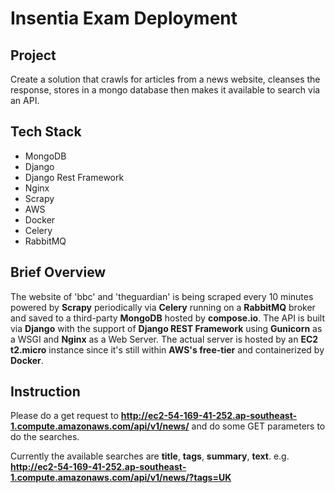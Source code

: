 # Insentia Exam Deployment

## Project
Create a solution that crawls for articles from a news website, cleanses the response, stores in a mongo database then makes it available to search via an API.

## Tech Stack
- MongoDB
- Django
- Django Rest Framework
- Nginx
- Scrapy
- AWS
- Docker
- Celery
- RabbitMQ

## Brief Overview
The website of 'bbc' and 'theguardian' is being scraped every 10 minutes powered by **Scrapy** periodically via **Celery** running on a **RabbitMQ** broker and saved to a third-party **MongoDB** hosted by **compose.io**. The API is built via **Django** with the support of **Django REST Framework** using **Gunicorn** as a WSGI and **Nginx** as a Web Server. The actual server is hosted by an **EC2 t2.micro** instance since it's still within **AWS's free-tier** and containerized by **Docker**.

## Instruction
Please do a get request to **http://ec2-54-169-41-252.ap-southeast-1.compute.amazonaws.com/api/v1/news/** and do some GET parameters to do the searches.

Currently the available searches are **title**, **tags**, **summary**, **text**. e.g. **http://ec2-54-169-41-252.ap-southeast-1.compute.amazonaws.com/api/v1/news/?tags=UK**
